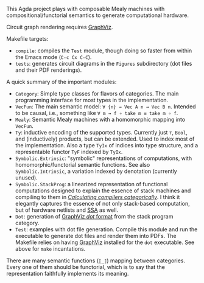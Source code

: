 This Agda project plays with composable Mealy machines with compositional/functorial semantics to generate computational hardware.

Circuit graph rendering requires [GraphViz](https://graphviz.org/).

Makefile targets:

*   `compile`: compiles the `Test` module, though doing so faster from within the Emacs mode (`∁-c C­x C-C`).
*   `tests`: generates circuit diagrams in the `Figures` subdirectory (dot files and their PDF renderings).

A quick summary of the important modules:

*   `Category`: Simple type classes for flavors of categories.
    The main programming interface for most types in the implementation.
*   `VecFun`: The main semantic model: `∀ {n} → Vec A n → Vec B n`.
    Intended to be causal, i.e., something like `∀ m → f ∘ take m ≡ take m ∘ f`.
*   `Mealy`: Semantic Mealy machines with a homomorphic mapping into `VecFun`.
*   `Ty`: inductive encoding of the supported types.
    Currently just `⊤`, `Bool`, and (inductively) products, but can be extended.
    Used to index most of the implementation.
    Also a type `TyIx` of indices into type structure, and a representable functor `TyF` indexed by `TyIx`.
*   `Symbolic.Extrinsic`: "symbolic" representations of computations, with homomorphic/functorial semantic functions.
    See also `Symbolic.Intrinsic`, a variation indexed by denotation (currently unused).
*   `Symbolic.StackProg`: a linearized representation of functional computations designed to explain the essence of stack machines and  compiling to them in [*Calculating compilers categorically*](http://conal.net/papers/calculating-compilers-categorically/).
    I think it elegantly captures the essence of not only stack-based computation, but of hardware netlists and [SSA](https://en.wikipedia.org/wiki/Static_single_assignment_form) as well.
*   `Dot`: generation of [GraphViz *dot* format](https://en.wikipedia.org/wiki/DOT_%28graph_description_language%29) from the stack program category.
*   `Test`: examples with dot file generation.
    Compile this module and run the executable to generate dot files and render them into PDFs.
    The Makefile relies on having [GraphViz](https://graphviz.org/) installed for the `dot` executable.
    See above for `make` incantations.

There are many semantic functions (`⟦_⟧`) mapping between categories.
Every one of them should be functorial, which is to say that the representation faithfully implements its meaning.
